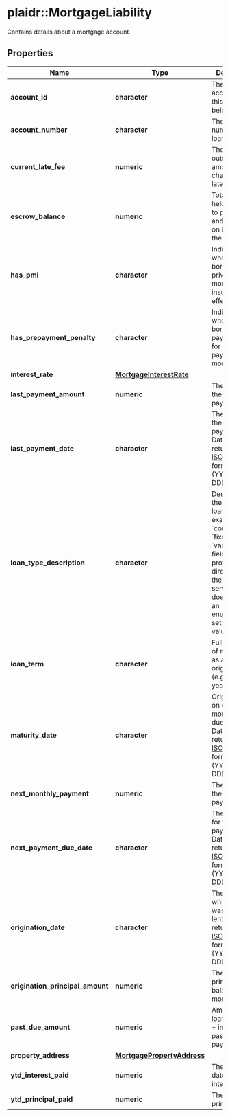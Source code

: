 # plaidr::MortgageLiability

Contains details about a mortgage account.

## Properties
Name | Type | Description | Notes
------------ | ------------- | ------------- | -------------
**account_id** | **character** | The ID of the account that this liability belongs to. | 
**account_number** | **character** | The account number of the loan. | 
**current_late_fee** | **numeric** | The current outstanding amount charged for late payment. | 
**escrow_balance** | **numeric** | Total amount held in escrow to pay taxes and insurance on behalf of the borrower. | 
**has_pmi** | **character** | Indicates whether the borrower has private mortgage insurance in effect. | 
**has_prepayment_penalty** | **character** | Indicates whether the borrower will pay a penalty for early payoff of mortgage. | 
**interest_rate** | [**MortgageInterestRate**](MortgageInterestRate.md) |  | 
**last_payment_amount** | **numeric** | The amount of the last payment. | 
**last_payment_date** | **character** | The date of the last payment. Dates are returned in an [ISO 8601](https://wikipedia.org/wiki/ISO_8601) format (YYYY-MM-DD). | 
**loan_type_description** | **character** | Description of the type of loan, for example &#x60;conventional&#x60;, &#x60;fixed&#x60;, or &#x60;variable&#x60;. This field is provided directly from the loan servicer and does not have an enumerated set of possible values. | 
**loan_term** | **character** | Full duration of mortgage as at origination (e.g. &#x60;10 year&#x60;). | 
**maturity_date** | **character** | Original date on which mortgage is due in full. Dates are returned in an [ISO 8601](https://wikipedia.org/wiki/ISO_8601) format (YYYY-MM-DD). | 
**next_monthly_payment** | **numeric** | The amount of the next payment. | 
**next_payment_due_date** | **character** | The due date for the next payment. Dates are returned in an [ISO 8601](https://wikipedia.org/wiki/ISO_8601) format (YYYY-MM-DD). | 
**origination_date** | **character** | The date on which the loan was initially lent. Dates are returned in an [ISO 8601](https://wikipedia.org/wiki/ISO_8601) format (YYYY-MM-DD). | 
**origination_principal_amount** | **numeric** | The original principal balance of the mortgage. | 
**past_due_amount** | **numeric** | Amount of loan (principal + interest) past due for payment. | 
**property_address** | [**MortgagePropertyAddress**](MortgagePropertyAddress.md) |  | 
**ytd_interest_paid** | **numeric** | The year to date (YTD) interest paid. | 
**ytd_principal_paid** | **numeric** | The YTD principal paid. | 


